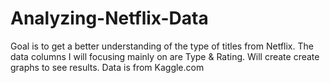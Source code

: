 # Analyzing-Netflix-Data
Goal is to get a better understanding of the type of titles from Netflix. The data columns I will focusing mainly on are Type & Rating. Will create create graphs to see results. Data is from Kaggle.com
